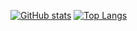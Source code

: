 [![GitHub stats](https://github-readme-stats.vercel.app/api?username=Ala-Na&hide=stars&count_private=true&show_icons=true&theme=rose_pine)](https://github.com/anuraghazra/github-readme-stats)   [![Top Langs](https://github-readme-stats.vercel.app/api/top-langs/?username=Ala-Na&theme=rose_pine&layout=compact)](https://github.com/anuraghazra/github-readme-stats)
